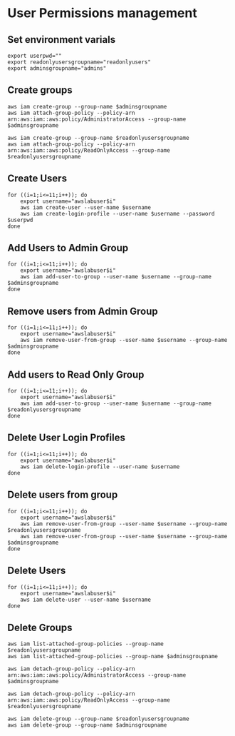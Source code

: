 # User Permissions management

## Set environment varials
```
export userpwd=""
export readonlyusersgroupname="readonlyusers"
export adminsgroupname="admins"
```

## Create groups
```
aws iam create-group --group-name $adminsgroupname
aws iam attach-group-policy --policy-arn arn:aws:iam::aws:policy/AdministratorAccess --group-name $adminsgroupname
```

```
aws iam create-group --group-name $readonlyusersgroupname
aws iam attach-group-policy --policy-arn arn:aws:iam::aws:policy/ReadOnlyAccess --group-name $readonlyusersgroupname
```

## Create Users
```
for ((i=1;i<=11;i++)); do
	export username="awslabuser$i"
	aws iam create-user --user-name $username
	aws iam create-login-profile --user-name $username --password $userpwd
done
```

## Add Users to Admin Group
```
for ((i=1;i<=11;i++)); do
	export username="awslabuser$i"
	aws iam add-user-to-group --user-name $username --group-name $adminsgroupname
done
```

## Remove users from Admin Group
```
for ((i=1;i<=11;i++)); do
	export username="awslabuser$i"
    aws iam remove-user-from-group --user-name $username --group-name $adminsgroupname
done
```

## Add users to Read Only Group
```
for ((i=1;i<=11;i++)); do
	export username="awslabuser$i"
    aws iam add-user-to-group --user-name $username --group-name $readonlyusersgroupname
done
```

## Delete User Login Profiles
```
for ((i=1;i<=11;i++)); do
	export username="awslabuser$i"
    aws iam delete-login-profile --user-name $username
done
```

## Delete users from group
```
for ((i=1;i<=11;i++)); do
	export username="awslabuser$i"
    aws iam remove-user-from-group --user-name $username --group-name $readonlyusersgroupname
    aws iam remove-user-from-group --user-name $username --group-name $adminsgroupname
done
```

## Delete Users
```
for ((i=1;i<=11;i++)); do
    export username="awslabuser$i"
    aws iam delete-user --user-name $username
done
```

## Delete Groups
```
aws iam list-attached-group-policies --group-name $readonlyusersgroupname
aws iam list-attached-group-policies --group-name $adminsgroupname
```

```
aws iam detach-group-policy --policy-arn arn:aws:iam::aws:policy/AdministratorAccess --group-name $adminsgroupname
```

```
aws iam detach-group-policy --policy-arn arn:aws:iam::aws:policy/ReadOnlyAccess --group-name $readonlyusersgroupname
```

```
aws iam delete-group --group-name $readonlyusersgroupname
aws iam delete-group --group-name $adminsgroupname
```